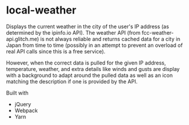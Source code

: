 # local-weather

Displays the current weather in the city of the user's IP address (as determined by the ipinfo.io API). The weather API (from fcc-weather-api.glitch.me) is not always reliable and returns cached data for a city in Japan from time to time (possibly in an attempt to prevent an overload of real API calls since this is a free service).

However, when the correct data is pulled for the given IP address, temperature, weather, and extra details like winds and gusts are display with a background to adapt around the pulled data as well as an icon matching the description if one is provided by the API.

Built with<ul>
  <li>jQuery</li>
  <li>Webpack</li>
  <li>Yarn</li>
</ul>
